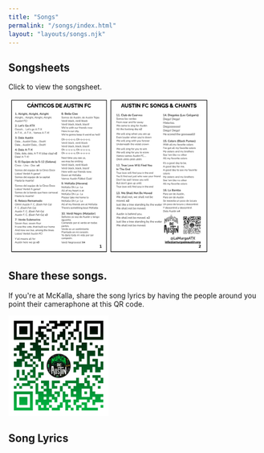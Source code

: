 ```yaml
---
title: "Songs"
permalink: "/songs/index.html"
layout: "layouts/songs.njk"
---
```


## Songsheets

Click to view the songsheet.

<a href="/static/img/2021_AustinFC_Songs_Canticos.pdf" style=" background: none;">
    <img src="/static/img/2021_songsheet.png" alt="Austin FC Songsheet" style="max-width: 400px;"/>
</a>

<br>

## Share these songs.

If you're at McKalla, share the song lyrics by having the people around you point their cameraphone at this QR code.

<a href="/static/img/qr-code.png"  style=" background: none;">
    <img src="/static/img/qr-code.png" alt="Open QR Code" style="max-width: 200px;"/>
</a>

## Song Lyrics
